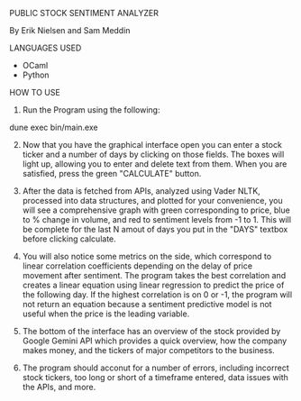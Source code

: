 PUBLIC STOCK SENTIMENT ANALYZER

By Erik Nielsen and Sam Meddin

LANGUAGES USED
- OCaml
- Python

HOW TO USE
1) Run the Program using the following:

dune exec bin/main.exe

2) Now that you have the graphical interface open you can enter a stock ticker and a number of days by clicking on those fields. The boxes will light up, allowing you to enter and delete text from them. When you are satisfied, press the green "CALCULATE" button.

3) After the data is fetched from APIs, analyzed using Vader NLTK, processed into data structures, and plotted for your convenience, you will see a comprehensive graph with green corresponding to price, blue to % change in volume, and red to sentiment levels from -1 to 1. This will be complete for the last N amout of days you put in the "DAYS" textbox before clicking calculate. 

4) You will also notice some metrics on the side, which correspond to linear correlation coefficients depending on the delay of price movement after sentiment. The program takes the best correlation and creates a linear equation using linear regression to predict the price of the following day. If the highest correlation is on 0 or -1, the program will not return an equation because a sentiment predictive model is not useful when the price is the leading variable. 

5) The bottom of the interface has an overview of the stock provided by Google Gemini API which provides a quick overview, how the company makes money, and the tickers of major competitors to the business.

6) The program should acconut for a number of errors, including incorrect stock tickers, too long or short of a timeframe entered, data issues with the APIs, and more.